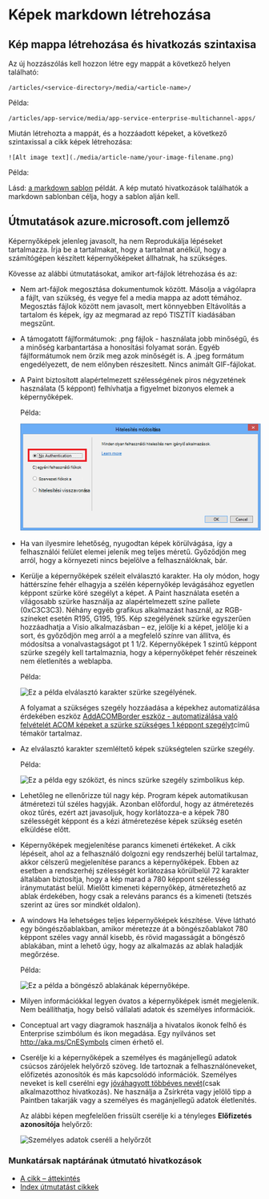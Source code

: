 <properties
    pageTitle="Képek markdown létrehozása"
    description="Megtudhatja, hogyan hozhat létre a képeket a markdown beállítása az Azure tárházakban irányelveknek megfelelően."
    services=""
    solutions=""
    documentationCenter=""
    authors="kenhoff"
    manager="ilanas"
    editor="tysonn"/>

<tags
    ms.service="contributor-guide"
    ms.devlang=""
    ms.topic="article"
    ms.tgt_pltfrm=""
    ms.workload=""
    ms.date="06/25/2015"
    ms.author="kenhoff" />

# <a name="create-images-in-markdown"></a>Képek markdown létrehozása

## <a name="image-folder-creation-and-link-syntax"></a>Kép mappa létrehozása és hivatkozás szintaxisa

Az új hozzászólás kell hozzon létre egy mappát a következő helyen található:

    /articles/<service-directory>/media/<article-name>/

Példa:

    /articles/app-service/media/app-service-enterprise-multichannel-apps/

Miután létrehozta a mappát, és a hozzáadott képeket, a következő szintaxissal a cikk képek létrehozása:

```
![Alt image text](./media/article-name/your-image-filename.png)
```
Példa:

Lásd: [a markdown sablon](../markdown%20templates/markdown-template-for-new-articles.md) példát.  A kép mutató hivatkozások találhatók a markdown sablonban célja, hogy a sablon alján kell.

## <a name="guidelines-specific-to-azuremicrosoftcom"></a>Útmutatások azure.microsoft.com jellemző

Képernyőképek jelenleg javasolt, ha nem Reprodukálja lépéseket tartalmazza. Írja be a tartalmakat, hogy a tartalmat anélkül, hogy a számítógépen készített képernyőképeket állhatnak, ha szükséges.

Kövesse az alábbi útmutatásokat, amikor art-fájlok létrehozása és az:
- Nem art-fájlok megosztása dokumentumok között. Másolja a vágólapra a fájlt, van szükség, és vegye fel a media mappa az adott témához. Megosztás fájlok között nem javasolt, mert könnyebben Eltávolítás a tartalom és képek, így az megmarad az repó TISZTÍT kiadásában megszűnt.

- A támogatott fájlformátumok: .png fájlok - használata jobb minőségű, és a minőség karbantartása a honosítási folyamat során. Egyéb fájlformátumok nem őrzik meg azok minőségét is. A .jpeg formátum engedélyezett, de nem előnyben részesített.  Nincs animált GIF-fájlokat.

- A Paint biztosított alapértelmezett szélességének piros négyzetének használata (5 képpont) felhívhatja a figyelmet bizonyos elemek a képernyőképek.  

    Példa:

    ![Ez a példa egy piros négyzettel, ábrafelirat használt.](./media/create-images-markdown/gs13noauth.png)

- Ha van ilyesmire lehetőség, nyugodtan képek körülvágása, így a felhasználói felület elemei jelenik meg teljes méretű. Győződjön meg arról, hogy a környezeti nincs bejelölve a felhasználóknak, bár.

- Kerülje a képernyőképek széleit elválasztó karakter. Ha oly módon, hogy háttérszíne fehér elhagyja a szélén képernyőkép levágásához egyetlen képpont szürke köré szegélyt a képet.  A Paint használata esetén a világosabb szürke használja az alapértelmezett színe pallete (0xC3C3C3). Néhány egyéb grafikus alkalmazást használ, az RGB-színeket esetén R195, G195, 195. Kép szegélyének szürke egyszerűen hozzáadhatja a Visio alkalmazásban – ez, jelölje ki a képet, jelölje ki a sort, és győződjön meg arról a a megfelelő színre van állítva, és módosítsa a vonalvastagságot pt 1 1/2.  Képernyőképek 1 szintű képpont szürke szegély kell tartalmaznia, hogy a képernyőképet fehér részeinek nem életlenítés a weblapba.

    Példa:

    ![Ez a példa elválasztó karakter szürke szegélyének.](./media/create-images-markdown/agent.png)
    
    A folyamat a szükséges szegély hozzáadása a képekhez automatizálása érdekében eszköz [AddACOMBorder eszköz - automatizálása való felvételét ACOM képeket a szürke szükséges 1 képpont szegélyt](https://github.com/Azure/Azure-CSI-Content-Tools/tree/master/Tools/AddACOMImageBorder)című témakör tartalmaz.

- Az elválasztó karakter szemléltető képek szükségtelen szürke szegély.  

    Példa:

    ![Ez a példa egy szóközt, és nincs szürke szegély szimbolikus kép.](./media/create-images-markdown/ic727360.png)

- Lehetőleg ne ellenőrizze túl nagy kép.  Program képek automatikusan átméretezi túl széles hagyják. Azonban előfordul, hogy az átméretezés okoz tűrés, ezért azt javasoljuk, hogy korlátozza-e a képek 780 szélességét képpont és a kézi átméretezése képek szükség esetén elküldése előtt.

- Képernyőképek megjelenítése parancs kimeneti értékeket.  A cikk lépéseit, ahol az a felhasználó dolgozni egy rendszerhéj belül tartalmaz, akkor célszerű megjelenítése parancs a képernyőképek. Ebben az esetben a rendszerhéj szélességét korlátozása körülbelül 72 karakter általában biztosítja, hogy a kép marad a 780 képpont szélesség iránymutatást belül. Mielőtt kimeneti képernyőkép, átméretezhető az ablak érdekében, hogy csak a releváns parancs és a kimeneti (tetszés szerint az üres sor mindkét oldalon).

- A windows Ha lehetséges teljes képernyőképek készítése. Véve látható egy böngészőablakban, amikor méretezze át a böngészőablakot 780 képpont széles vagy annál kisebb, és rövid magasságát a böngésző ablakában, mint a lehető úgy, hogy az alkalmazás az ablak haladják megőrzése.

    Példa:

    ![Ez a példa a böngésző ablakának képernyőképe.](./media/create-images-markdown/helloworldlocal.png)

- Milyen információkkal legyen óvatos a képernyőképek ismét megjelenik.  Nem beállíthatja, hogy belső vállalati adatok és személyes információk.

- Conceptual art vagy diagramok használja a hivatalos ikonok felhő és Enterprise szimbólum és ikon megadása. Egy nyilvános set http://aka.ms/CnESymbols címen érhető el.

- Cserélje ki a képernyőképek a személyes és magánjellegű adatok csúcsos zárójelek helyőrző szöveg. Ide tartoznak a felhasználóneveket, előfizetés azonosítók és más kapcsolódó információk. Személyes neveket is kell cserélni egy [jóváhagyott többéves nevét](https://aka.ms/ficticiousnames)(csak alkalmazotthoz hivatkozás). Ne használja a Zsírkréta vagy jelölő tipp a Paintben takarják vagy a személyes és magánjellegű adatok életlenítés.

  Az alábbi képen megfelelően frissült cserélje ki a tényleges **Előfizetés azonosítója** helyőrző:

  ![Személyes adatok cseréli a helyőrzőt](./media/create-images-markdown/placeholder-in-screenshot-correct.png)

### <a name="contributors-guide-links"></a>Munkatársak naptárának útmutató hivatkozások

- [A cikk – áttekintés](./../README.md)
- [Index útmutatást cikkek](./contributor-guide-index.md)
